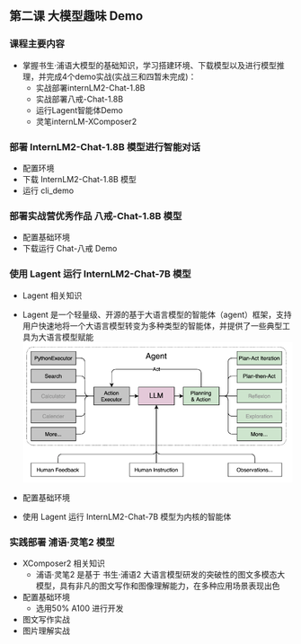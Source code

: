 ## 第二课 大模型趣味 Demo

### 课程主要内容
- 掌握书生·浦语大模型的基础知识，学习搭建环境、下载模型以及进行模型推理，并完成4个demo实战(实战三和四暂未完成)：
  - 实战部署internLM2-Chat-1.8B
  - 实战部署八戒-Chat-1.8B
  - 运行Lagent智能体Demo
  - 灵笔internLM-XComposer2
 
### 部署 InternLM2-Chat-1.8B 模型进行智能对话
- 配置环境
- 下载 InternLM2-Chat-1.8B 模型
- 运行 cli_demo

### 部署实战营优秀作品 八戒-Chat-1.8B 模型
- 配置基础环境
- 下载运行 Chat-八戒 Demo

### 使用 Lagent 运行 InternLM2-Chat-7B 模型
-  Lagent 相关知识
  - Lagent 是一个轻量级、开源的基于大语言模型的智能体（agent）框架，支持用户快速地将一个大语言模型转变为多种类型的智能体，并提供了一些典型工具为大语言模型赋能
    ![image](images/lagent.png)

- 配置基础环境
- 使用 Lagent 运行 InternLM2-Chat-7B 模型为内核的智能体

### 实践部署 浦语·灵笔2 模型
- XComposer2 相关知识
  - 浦语·灵笔2 是基于 书生·浦语2 大语言模型研发的突破性的图文多模态大模型，具有非凡的图文写作和图像理解能力，在多种应用场景表现出色
- 配置基础环境
  - 选用50% A100 进行开发
- 图文写作实战
- 图片理解实战
